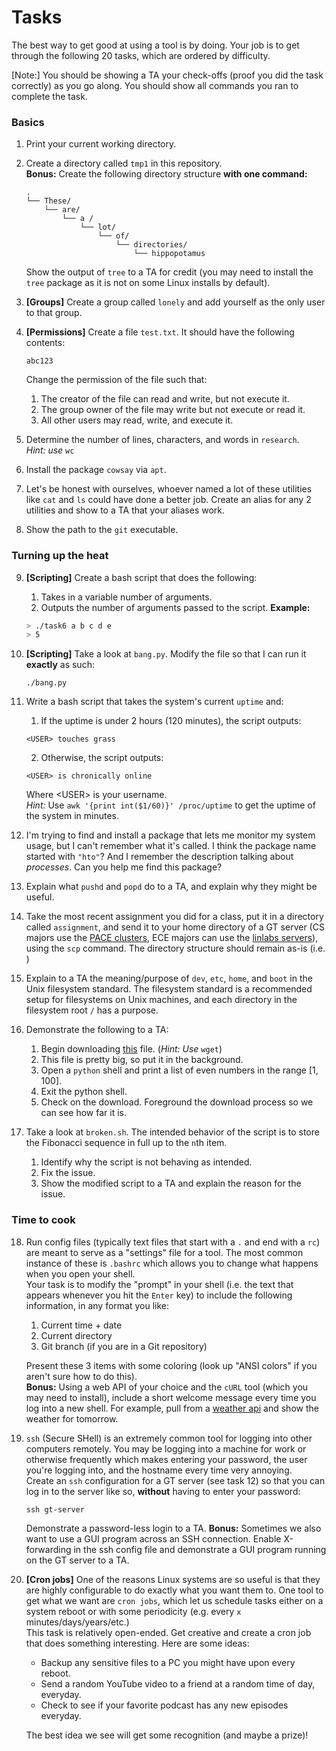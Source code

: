 # Tasks

The best way to get good at using a tool is by doing. Your job is to get through the following 20 tasks, which are ordered by difficulty. 

[Note:] You should be showing a TA your check-offs (proof you did the task correctly) as you go along. You should show all commands you ran to complete the task.

### Basics
1. Print your current working directory.

2. Create a directory called `tmp1` in this repository.  
    **Bonus:** Create the following directory structure **with one command:**
    ```
    .
    └── These/
        └── are/
            └── a /
                └── lot/
                    └── of/
                        └── directories/
                            └── hippopotamus
    ```
    Show the output of `tree` to a TA for credit (you may need to install the `tree` package as it is not on some Linux installs by default).

3. **[Groups]** Create a group called `lonely` and add yourself as the only user to that group.

4. **[Permissions]** Create a file `test.txt`. It should have the following contents:
    ```
    abc123
    ```
    Change the permission of the file such that:  
    1. The creator of the file can read and write, but not execute it.
    2. The group owner of the file may write but not execute or read it.
    3. All other users may read, write, and execute it.

5. Determine the number of lines, characters, and words in `research`.  
    *Hint: use* `wc`

6. Install the package `cowsay` via `apt`.

7. Let's be honest with ourselves, whoever named a lot of these utilities like `cat` and `ls` could have done a better job. Create an alias for any 2 utilities and show to a TA that your aliases work.

8. Show the path to the `git` executable.

### Turning up the heat

9. **[Scripting]** Create a bash script that does the following:
    1. Takes in a variable number of arguments.
    2. Outputs the number of arguments passed to the script.
    **Example:**
    ```bash
    > ./task6 a b c d e
    > 5
    ```
10. **[Scripting]** Take a look at `bang.py`. Modify the file so that I can run it **exactly** as such:
    ```
    ./bang.py
    ```

11. Write a bash script that takes the system's current `uptime` and:
    1. If the uptime is under 2 hours (120 minutes), the script outputs:
    ```
    <USER> touches grass
    ```
    2. Otherwise, the script outputs:
    ```
    <USER> is chronically online
    ```
    Where \<USER> is your username.  
    *Hint:* Use `awk '{print int($1/60)}' /proc/uptime` to get the uptime of the system in minutes.


12. I'm trying to find and install a package that lets me monitor my system usage, but I can't remember what it's called. I think the package name started with `"hto"`? And I remember the description talking about *processes*. Can you help me find this package?

13. Explain what `pushd` and `popd` do to a TA, and explain why they might be useful.

14. Take the most recent assignment you did for a class, put it in a directory called `assignment`, and send it to your home directory of a GT server (CS majors use the [PACE clusters](), ECE majors can use the [linlabs servers](https://help.ece.gatech.edu/labs/names)), using the `scp` command. The directory structure should remain as-is (i.e. )

15. Explain to a TA the meaning/purpose of `dev`, `etc`, `home`, and `boot` in the Unix filesystem standard. The filesystem standard is a recommended setup for filesystems on Unix machines, and each directory in the filesystem root `/` has a purpose. 

16. Demonstrate the following to a TA:  
    1. Begin downloading [this](https://ash-speed.hetzner.com/10GB.bin) file. (*Hint: Use* `wget`)
    2. This file is pretty big, so put it in the background.
    3. Open a `python` shell and print a list of even numbers in the range [1, 100].
    4. Exit the python shell.
    5. Check on the download. Foreground the download process so we can see how far it is.

17. Take a look at `broken.sh`. The intended behavior of the script is to store the Fibonacci sequence in full up to the `n`th item.
    1. Identify why the script is not behaving as intended.
    2. Fix the issue.
    3. Show the modified script to a TA and explain the reason for the issue.

### Time to cook

18. Run config files (typically text files that start with a `.` and end with a `rc`) are meant to serve as a "settings" file for a tool. The most common instance of these is `.bashrc` which allows you to change what happens when you open your shell.  
    Your task is to modify the "prompt" in your shell (i.e. the text that appears whenever you hit the `Enter` key) to include the following information, in any format you like:
    1. Current time + date
    2. Current directory
    3. Git branch (if you are in a Git repository)


    Present these 3 items with some coloring (look up "ANSI colors" if you aren't sure how to do this).\
    **Bonus:** Using a web API of your choice and the `cURL` tool (which you may need to install), include a short welcome message every time you log into a new shell. For example, pull from a [weather api](https://open-meteo.com/) and show the weather for tomorrow.

19. `ssh` (Secure SHell) is an extremely common tool for logging into other computers remotely. You may be logging into a machine for work or otherwise frequently which makes entering your password, the user you're logging into, and the hostname every time very annoying.  
    Create an `ssh` configuration for a GT server (see task 12) so that you can log in to the server like so, **without** having to enter your password:
    ```
    ssh gt-server
    ```
    Demonstrate a password-less login to a TA.
    **Bonus:** Sometimes we also want to use a GUI program across an SSH connection. Enable X-forwarding in the ssh config file and demonstrate a GUI program running on the GT server to a TA.

20. **[Cron jobs]** One of the reasons Linux systems are so useful is that they are highly configurable to do exactly what you want them to. One tool to get what we want are `cron jobs`, which let us schedule tasks either on a system reboot or with some periodicity (e.g. every `x` minutes/days/years/etc.)  
    This task is relatively open-ended. Get creative and create a cron job that does something interesting. Here are some ideas:  
    * Backup any sensitive files to a PC you might have upon every reboot.
    * Send a random YouTube video to a friend at a random time of day, everyday.
    * Check to see if your favorite podcast has any new episodes everyday.

    The best idea we see will get some recognition (and maybe a prize)!